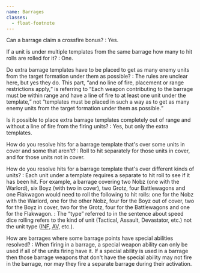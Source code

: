 ```yaml
---
name: Barrages
classes:
  - float-footnote
---
```

Can a barrage claim a crossfire bonus?
: Yes.

If a unit is under multiple templates from the same barrage how many to hit rolls are rolled for it?
: One.

Do extra barrage templates have to be placed to get as many enemy units from the target formation under them as possible?
: The rules are unclear here, but yes they do. This part, <q>and no line of fire, placement or range restrictions apply,</q> is referring to <q>Each weapon contributing to the barrage must be within range and have a line of fire to at least one unit under the template,</q> not <q>templates must be placed in such a way as to get as many enemy units from the target formation under them as possible.</q>

Is it possible to place extra barrage templates completely out of range and without a line of fire from the firing units?
: Yes, but only the extra templates.

How do you resolve hits for a barrage template that's over some units in cover and some that aren't?
: Roll to hit separately for those units in cover, and for those units not in cover.

How do you resolve hits for a barrage template that's over different kinds of units?
: Each unit under a template requires a separate to hit roll to see if it has been hit. For example, a barrage covering two Nobz (one with the Warlord), six Boyz (with two in cover), two Grotz, four Battlewagons and one Flakwagon would need to roll the following to hit rolls: one for the Nobz with the Warlord, one for the other Nobz, four for the Boyz out of cover, two for the Boyz in cover, two for the Grotz, four for the Battlewagons and one for the Flakwagon.
: The <q>type</q> referred to in the sentence about speed dice rolling refers to the kind of unit (Tactical, Assault, Devastator, etc.) not the unit type (<abbr title="Infantry">INF</abbr>, <abbr title="Armoured Vehicle">AV</abbr>, etc.).

How are barrages where some barrage points have special abilities resolved?
: When firing in a barrage, a special weapon ability can only be used if all of the units firing have it. If a special ability is used in a barrage then those barrage weapons that don't have the special ability may not fire in the barrage, nor may they fire a separate barrage during their activation.